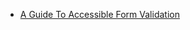 - [A Guide To Accessible Form Validation](https://www.smashingmagazine.com/2023/02/guide-accessible-form-validation/)
